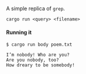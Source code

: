 A simple replica of `grep`.

```
cargo run <query> <filename>
```

#### Running it

```
$ cargo run body poem.txt

I’m nobody! Who are you?
Are you nobody, too?
How dreary to be somebody!
```
